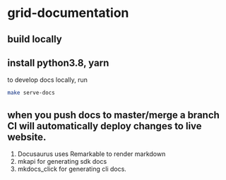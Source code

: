 # grid-documentation

## build locally

install python3.8, yarn
---

to develop docs locally, run

```sh
make serve-docs
```

when you push docs to master/merge a branch CI will automatically deploy changes to live website.
---

1. Docusaurus uses Remarkable to render markdown
2. mkapi for generating sdk docs
3. mkdocs_click for generating cli docs.
